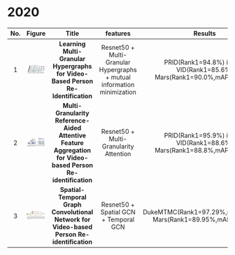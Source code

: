 # 2020   

                             
|No.|Figure   |Title   |features | Results  |Pub.  |Links|
|:-----:|:-----:|:-----:|:-----:|:---:|:---:|:------:|
|1|![CVPR](data/MGH1.png)|__Learning Multi-Granular Hypergraphs for Video-Based Person Re-Identification__|Resnet50 + Multi-Granular Hypergraphs + mutual information minimization|PRID(Rank1=94.8%) iLIDS-VID(Rank1=85.6%) Mars(Rank1=90.0%,mAP=85.8%)|__CVPR2020__|[paper](https://openaccess.thecvf.com/content_CVPR_2020/papers/Yan_Learning_Multi-Granular_Hypergraphs_for_Video-Based_Person_Re-Identification_CVPR_2020_paper.pdf)|
|2|![CVPR](data/MGRAFA1.png)|__Multi-Granularity Reference-Aided Attentive Feature Aggregation for Video-based Person Re-identification__|Resnet50 + Multi-Granularity Attention|PRID(Rank1=95.9%) iLIDS-VID(Rank1=88.6%) Mars(Rank1=88.8%,mAP=85.9%)|__CVPR2020__|[paper](https://arxiv.org/pdf/2003.12224.pdf)|
|3|![CVPR](data/STGCN1.png)|__Spatial-Temporal Graph Convolutional Network for Video-based Person Re-identification__|Resnet50 + Spatial GCN + Temporal GCN|DukeMTMC(Rank1=97.29%,mAP=95.7%) Mars(Rank1=89.95%,mAP=83.7%)|__CVPR2020__|[paper](https://openaccess.thecvf.com/content_CVPR_2020/papers/Yang_Spatial-Temporal_Graph_Convolutional_Network_for_Video-Based_Person_Re-Identification_CVPR_2020_paper.pdf)|


